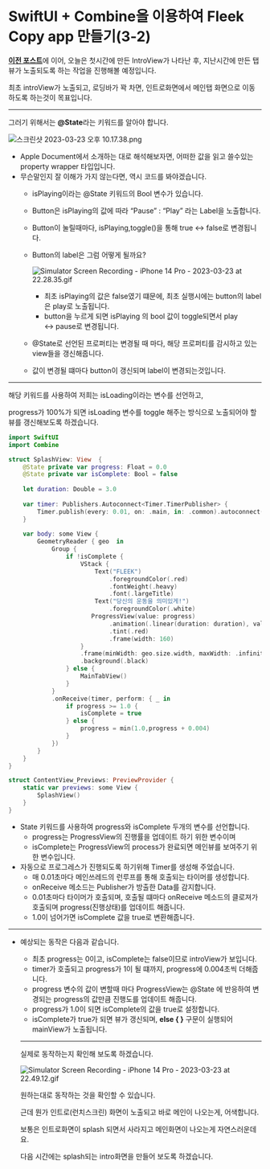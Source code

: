 # SwiftUI + Combine을 이용하여 Fleek Copy app 만들기(3-2)

[**이전 포스트**](https://aske0115.github.io/develop/2023-03-21-fleekCopy3/)에 이어, 오늘은 첫시간에 만든 IntroView가 나타난 후, 지난시간에 만든 탭뷰가 노출되도록 하는 작업을 진행해볼 예정입니다.

최초 introView가 노출되고, 로딩바가 꽉 차면, 인트로화면에서 메인탭 화면으로 이동하도록 하는것이 목표입니다.

---

그러기 위해서는 **@State**라는 키워드를 알아야 합니다.

![스크린샷 2023-03-23 오후 10.17.38.png](/assets/img/blog/fleekCopy/statedoc.png)

- Apple Document에서 소개하는 대로 해석해보자면, 어떠한 값을 읽고 쓸수있는 property wrapper 타입입니다.
- 무슨말인지 잘 이해가 가지 않는다면, 역시 코드를 봐야겠습니다.
    - isPlaying이라는 @State 키워드의 Bool 변수가 있습니다.
    - Button은 isPlaying의 값에 따라 “Pause” : “Play” 라는 Label을 노출합니다.
    - Button이 눌릴때마다, isPlaying,toggle()을 통해 true ↔ false로 변경됩니다.
    - Button의 label은 그럼 어떻게 될까요?
        
        ![Simulator Screen Recording - iPhone 14 Pro - 2023-03-23 at 22.28.35.gif](/assets/img/blog/fleekCopy/stategif.gif)
        
        - 최초 isPlaying의 값은 false였기 떄문에, 최초 실행시에는 button의 label은 play로 노출됩니다.
        - button을 누르게 되면 isPlaying 의 bool 값이 toggle되면서 play ↔ pause로 변경됩니다.
    - @State로 선언된 프로퍼티는 변경될 때 마다, 해당 프로퍼티를 감시하고 있는 view들을 갱신해줍니다.
    - 값이 변경될 떄마다 button이 갱신되며 label이 변경되는것입니다.

---

해당 키워드를 사용하여 저희는 isLoading이라는 변수를 선언하고,

progress가 100%가 되면 isLoading 변수를 toggle 해주는 방식으로 노출되어야 할 뷰를 갱신해보도록 하겠습니다.

```swift
import SwiftUI
import Combine

struct SplashView: View  {
    @State private var progress: Float = 0.0
    @State private var isComplete: Bool = false
    
    let duration: Double = 3.0
    
    var timer: Publishers.Autoconnect<Timer.TimerPublisher> {
        Timer.publish(every: 0.01, on: .main, in: .common).autoconnect()
    }
    
    var body: some View {
        GeometryReader { geo  in
            Group {
                if !isComplete {
                    VStack {
                        Text("FLEEK")
                            .foregroundColor(.red)
                            .fontWeight(.heavy)
                            .font(.largeTitle)
                        Text("당신의 운동을 의미있게!")
                            .foregroundColor(.white)
                       ProgressView(value: progress)
                            .animation(.linear(duration: duration), value: "")
                            .tint(.red)
                            .frame(width: 160)
                    }
                    .frame(minWidth: geo.size.width, maxWidth: .infinity, maxHeight: .infinity)
                    .background(.black)
                } else {
                    MainTabView()
                }
            }
            .onReceive(timer, perform: { _ in
                if progress >= 1.0 {
                    isComplete = true
                } else {
                    progress = min(1.0,progress + 0.004)
                }
            })
        }
    }
}

struct ContentView_Previews: PreviewProvider {
    static var previews: some View {
        SplashView()
    }
}
```

- State 키워드를 사용하여 progress와 isComplete 두개의  변수를 선언합니다.
    - progress는 ProgressView의 진행률을 업데이트 하기 위한 변수이며
    - isComplete는 ProgressView의 process가 완료되면 메인뷰를 보여주기 위한 변수입니다.
- 자동으로 프로그레스가 진행되도록 하기위해 Timer를 생성해 주었습니다.
    - 매 0.01초마다 메인쓰레드의 런루프를 통해 호출되는 타이머를 생성합니다.
    - onReceive 메소드는 Publisher가 방출한 Data를 감지합니다.
    - 0.01초마다 타이머가 호출되며, 호출될 떄마다 onReceive 메소드의 클로져가 호출되며 progress(진행상태)를 업데이트 해줍니다.
    - 1.0이 넘어가면 isComplete 값을 true로 변환해줍니다.

---

- 예상되는 동작은 다음과 같습니다.
    - 최초 progress는 0이고, isComplete는 false이므로 introView가 보입니다.
    - timer가 호출되고 progress가 1이 될 떄까지, progress에 0.004초씩 더해줍니다.
    - progress 변수의 값이 변할때 마다 ProgressView는 @State 에 반응하여 변경되는 progress의 값만큼 진행도를 업데이트 해줍니다.
    - progress가 1.0이 되면 isComplete의 값을 true로 설정합니다.
    - isComplete가 true가 되면 뷰가 갱신되며, **else { }**  구문이 실행되어 mainView가 노출됩니다.
    
    ---
    
    실제로 동작하는지 확인해 보도록 하겠습니다.
    
    ![Simulator Screen Recording - iPhone 14 Pro - 2023-03-23 at 22.49.12.gif](/assets/img/blog/fleekCopy/day3complete.gif)
    
    원하는대로 동작하는 것을 확인할 수 있습니다.
    
    근데 뭔가 인트로(런치스크린) 화면이 노출되고 바로 메인이 나오는게, 어색합니다.
    
    보통은 인트로화면이 splash 되면서 사라지고 메인화면이 나오는게 자연스러운데요.
    
    다음 시간에는 splash되는 intro화면을 만들어 보도록 하겠습니다.
